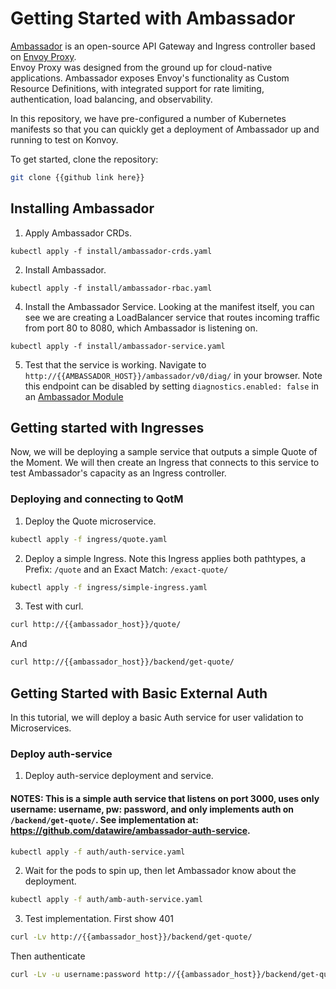 # Getting Started with Ambassador

[Ambassador](https://getambassador.io/) is an open-source API Gateway and Ingress controller based on [Envoy Proxy](https://www.envoyproxy.io/).  
Envoy Proxy was designed from the ground up for cloud-native applications. Ambassador exposes Envoy's functionality as Custom Resource Definitions, with integrated support for rate limiting, authentication, load balancing, and observability.

In this repository, we have pre-configured a number of Kubernetes manifests so that you can quickly get a deployment of Ambassador up and running to test on Konvoy.

To get started, clone the repository:
```bash
git clone {{github link here}}
```

## Installing Ambassador

1. Apply Ambassador CRDs.

```
kubectl apply -f install/ambassador-crds.yaml
```

2. Install Ambassador.

```
kubectl apply -f install/ambassador-rbac.yaml
```

4. Install the Ambassador Service.  Looking at the manifest itself, you can see we are creating a LoadBalancer service that routes incoming traffic from port 80 to 8080, which Ambassador is listening on.

```
kubectl apply -f install/ambassador-service.yaml
```

5. Test that the service is working.  Navigate to `http://{{AMBASSADOR_HOST}}/ambassador/v0/diag/` in your browser.  Note this endpoint can be disabled by setting `diagnostics.enabled: false` in an [Ambassador Module](https://www.getambassador.io/docs/latest/topics/running/ambassador/)

## Getting started with Ingresses

Now, we will be deploying a sample service that outputs a simple Quote of the Moment.  We will then create an Ingress that connects to this service to test Ambassador's capacity as an Ingress controller.

### Deploying and connecting to QotM

1. Deploy the Quote microservice.
```bash
kubectl apply -f ingress/quote.yaml
```

2. Deploy a simple Ingress.  Note this Ingress applies both pathtypes, a Prefix: `/quote` and an Exact Match: `/exact-quote/`
```bash
kubectl apply -f ingress/simple-ingress.yaml
```

3. Test with curl.
```bash
curl http://{{ambassador_host}}/quote/
```
And
```bash
curl http://{{ambassador_host}}/backend/get-quote/
```

## Getting Started with Basic External Auth

In this tutorial, we will deploy a basic Auth service for user validation to Microservices.

### Deploy auth-service

1. Deploy auth-service deployment and service.  
#### NOTES: This is a simple auth service that listens on port 3000, uses only username: username, pw: password, and only implements auth on `/backend/get-quote/`.  See implementation at: https://github.com/datawire/ambassador-auth-service.
```bash
kubectl apply -f auth/auth-service.yaml
```

2. Wait for the pods to spin up, then let Ambassador know about the deployment.
```bash
kubectl apply -f auth/amb-auth-service.yaml
```

3. Test implementation.
First show 401
```bash
curl -Lv http://{{ambassador_host}}/backend/get-quote/
```
Then authenticate
```bash
curl -Lv -u username:password http://{{ambassador_host}}/backend/get-quote/
```